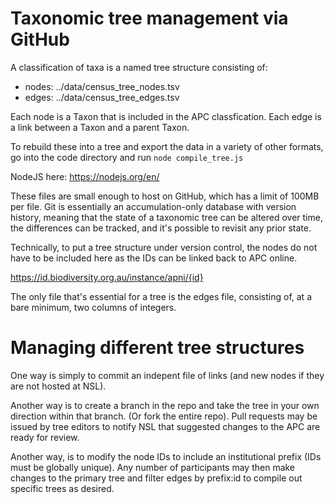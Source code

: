 # Taxonomic tree management via GitHub

A classification of taxa is a named tree structure consisting of: 

* nodes: ../data/census_tree_nodes.tsv
* edges: ../data/census_tree_edges.tsv

Each node is a Taxon that is included in the APC classfication. 
Each edge is a link between a Taxon and a parent Taxon. 

To rebuild these into a tree and export the data in a variety of other formats, go into the code directory and run 
`node compile_tree.js` 

NodeJS here: https://nodejs.org/en/

These files are small enough to host on GitHub, which has a limit of 100MB per file. Git is essentially an accumulation-only database with version history, meaning that the state of a taxonomic tree can be altered over time, the differences can be tracked, and it's possible to revisit any prior state. 

Technically, to put a tree structure under version control, the nodes do not have to be included here as the IDs can be linked back to APC online. 
 
https://id.biodiversity.org.au/instance/apni/{id} 

The only file that's essential for a tree is the edges file, consisting of, at a bare minimum, two columns of integers. 

# Managing different tree structures

One way is simply to commit an indepent file of links (and new nodes if they are not hosted at NSL). 

Another way is to create a branch in the repo and take the tree in your own direction within that branch. (Or fork the entire repo). Pull requests may be issued by tree editors to notify NSL that suggested changes to the APC are ready for review. 

Another way, is to modify the node IDs to include an institutional prefix (IDs must be globally unique). Any number of participants may then make changes to the primary tree and filter edges by prefix:id to compile out specific trees as desired. 

